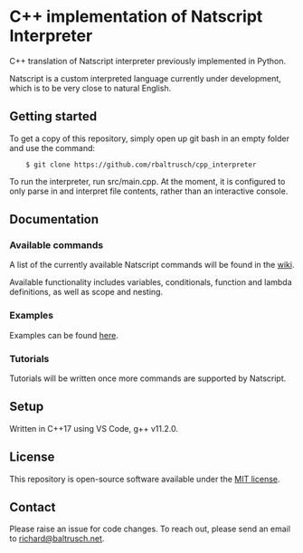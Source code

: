 # C++ implementation of Natscript Interpreter
C++ translation of Natscript interpreter previously implemented in Python.

Natscript is a custom interpreted language currently under development, which is to be very close to natural English.

## Getting started

To get a copy of this repository, simply open up git bash in an empty folder and use the command:

		$ git clone https://github.com/rbaltrusch/cpp_interpreter

To run the interpreter, run src/main.cpp. At the moment, it is configured to only parse in and interpret file contents, rather than an interactive console.

## Documentation

### Available commands

A list of the currently available Natscript commands will be found in the [wiki](https://github.com/rbaltrusch/cpp_interpreter/wiki).

Available functionality includes variables, conditionals, function and lambda definitions, as well as scope and nesting.

### Examples

Examples can be found [here](https://github.com/rbaltrusch/cpp_interpreter/tree/master/examples).

### Tutorials

Tutorials will be written once more commands are supported by Natscript.

## Setup

Written in C++17 using VS Code, g++ v11.2.0.

## License

This repository is open-source software available under the [MIT license](https://github.com/rbaltrusch/cpp_interpreter/blob/master/LICENSE).

## Contact

Please raise an issue for code changes. To reach out, please send an email to richard@baltrusch.net.

